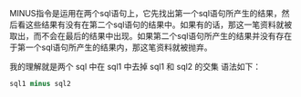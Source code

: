 MINUS指令是运用在两个sql语句上，它先找出第一个sql语句所产生的结果，然后看这些结果有没有在第二个sql语句的结果中。如果有的话，那这一笔资料就被取出，而不会在最后的结果中出现。如果第二个sql语句所产生的结果并没有存在于第一个sql语句所产生的结果内，那这笔资料就被抛弃。

我的理解就是两个 sql 中在 sql1 中去掉 sql1 和 sql2 的交集
语法如下：
```sql
sql1 minus sql2
```
